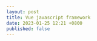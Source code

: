 ```yaml
---
layout: post
title: Vue javascript framework
date: 2023-01-25 12:21 +0800
published: false 
---
```

